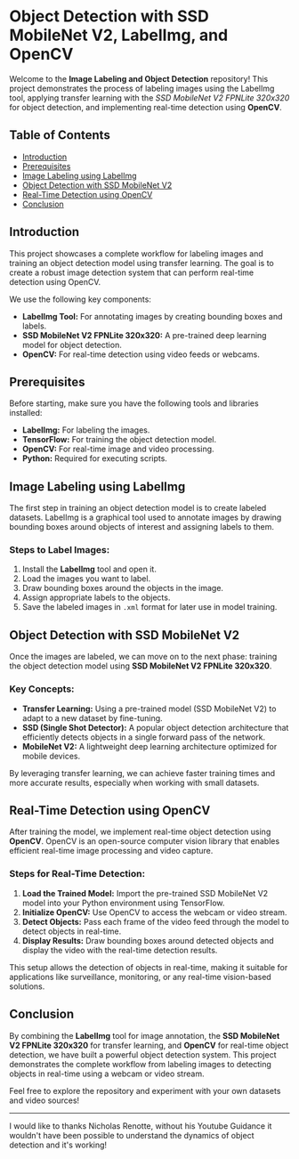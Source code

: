 # Object Detection with SSD MobileNet V2, LabelImg, and OpenCV

Welcome to the **Image Labeling and Object Detection** repository! This project demonstrates the process of labeling images using the LabelImg tool, applying transfer learning with the *SSD MobileNet V2 FPNLite 320x320* for object detection, and implementing real-time detection using **OpenCV**.

## Table of Contents
- [Introduction](#introduction)
- [Prerequisites](#prerequisites)
- [Image Labeling using LabelImg](#image-labeling-using-labelimg)
- [Object Detection with SSD MobileNet V2](#object-detection-with-ssd-mobilenet-v2)
- [Real-Time Detection using OpenCV](#real-time-detection-using-opencv)
- [Conclusion](#conclusion)

## Introduction

This project showcases a complete workflow for labeling images and training an object detection model using transfer learning. The goal is to create a robust image detection system that can perform real-time detection using OpenCV.

We use the following key components:
- **LabelImg Tool:** For annotating images by creating bounding boxes and labels.
- **SSD MobileNet V2 FPNLite 320x320:** A pre-trained deep learning model for object detection.
- **OpenCV:** For real-time detection using video feeds or webcams.

## Prerequisites

Before starting, make sure you have the following tools and libraries installed:

- **LabelImg:** For labeling the images.
- **TensorFlow:** For training the object detection model.
- **OpenCV:** For real-time image and video processing.
- **Python:** Required for executing scripts.

## Image Labeling using LabelImg

The first step in training an object detection model is to create labeled datasets. LabelImg is a graphical tool used to annotate images by drawing bounding boxes around objects of interest and assigning labels to them.

### Steps to Label Images:
1. Install the **LabelImg** tool and open it.
2. Load the images you want to label.
3. Draw bounding boxes around the objects in the image.
4. Assign appropriate labels to the objects.
5. Save the labeled images in `.xml` format for later use in model training.

## Object Detection with SSD MobileNet V2

Once the images are labeled, we can move on to the next phase: training the object detection model using **SSD MobileNet V2 FPNLite 320x320**.

### Key Concepts:
- **Transfer Learning:** Using a pre-trained model (SSD MobileNet V2) to adapt to a new dataset by fine-tuning.
- **SSD (Single Shot Detector):** A popular object detection architecture that efficiently detects objects in a single forward pass of the network.
- **MobileNet V2:** A lightweight deep learning architecture optimized for mobile devices.

By leveraging transfer learning, we can achieve faster training times and more accurate results, especially when working with small datasets.

## Real-Time Detection using OpenCV

After training the model, we implement real-time object detection using **OpenCV**. OpenCV is an open-source computer vision library that enables efficient real-time image processing and video capture.

### Steps for Real-Time Detection:
1. **Load the Trained Model:** Import the pre-trained SSD MobileNet V2 model into your Python environment using TensorFlow.
2. **Initialize OpenCV:** Use OpenCV to access the webcam or video stream.
3. **Detect Objects:** Pass each frame of the video feed through the model to detect objects in real-time.
4. **Display Results:** Draw bounding boxes around detected objects and display the video with the real-time detection results.

This setup allows the detection of objects in real-time, making it suitable for applications like surveillance, monitoring, or any real-time vision-based solutions.

## Conclusion

By combining the **LabelImg** tool for image annotation, the **SSD MobileNet V2 FPNLite 320x320** for transfer learning, and **OpenCV** for real-time object detection, we have built a powerful object detection system. This project demonstrates the complete workflow from labeling images to detecting objects in real-time using a webcam or video stream.

Feel free to explore the repository and experiment with your own datasets and video sources!

---
I would like to thanks Nicholas Renotte, without his Youtube Guidance it wouldn't have been possible to understand the dynamics of object detection and it's working!

